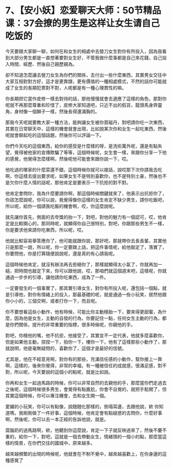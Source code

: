 # 7、【安小妖】恋爱聊天大师：50节精品课：37会撩的男生是这样让女生请自己吃饭的

今天要跟大家聊一聊，如何在和女生的相處中去營刀女生對你有所投入，因為我看到大部分男生都是一直想著要對女生好，不管我做什麼事都是自己來花錢，自己投入時間、經歷、然後自己親歷親為。

卻不知道怎麼讓去營刀女生為你們的關係，去付出一些什麼東西，其實男女交往中大家互相對對方好，這才是更靠譜，更有價值的一種相處模式，不然的話你可能就成了女生的長期犯票對不對，人呢都是有一種心理貫性的嘛。

你長期把它當作皮修一樣去對待的話，那他慢慢就會去適應了這樣的角色，那對你呢就不再那麼尊重和珍惜了，皮修大家知道吧，只近不出的假貨，龍頭馬身齊靈角，身材像一個獅子一樣，然後長得還滿胸的。

那我今天呢就要教大家一種方法，能夠讓女生被你買磁丹，對吧請你吃一次東西，其實在日常聊天中，這樣的機會就會出現，比如說某次你和女生一起吃東西，然後呢就會聊起吃的這個話題，然後你可以評論一下。

你們今天吃的這個東西，給你的感受是什麼樣的呀，是洗術萬外呢，還是有點失望，覺得被他家的宣傳欺騙了等等，這個時候呢，女生會一樣，來跟你分享一下他的感覺，他覺得怎麼樣啊，然後呢他可能會來跟你說一下，哎。

他吃過的哪家的什麼菜還不錯，這個時候你就可以接話，說哎那下次你請我去吃啊，你這樣去提出要求呢，如果女生不是特別喜歡你，也不是特別土豪，然後也不是欠你什麼人情的話呢，那他肯定是要表示一下抗拒的對不對。

他肯定會問你，我為什麼要請你啊，那這個時候關鍵就來了，他表示出抗拒你了，你該怎麼說呢，你可以說，我覺得像你這樣的女生肯定不缺少男生，請你吃飯吧，所以呢，給你一個請我吃飯的機會啊，哎，你這麼說呢。

就先讓你首先，側面的去夸獎的抬一下，對吧，對他的魅力有一個認可，哎，他肯定是比較開心的，那同時呢，就顯得你自己很特別，對吧，你跟那些男生不一樣，你是要求他來請你吃東西，所以呢，哎。

他就比較容易舉答應你了，他可能就跟你說，那好吧，那就帶你去長長輩，其實他只是那麼一說，所以呢，你一定要跟上話，把這件事情呢，給他敲定了，落實了，你要問他，你是打算隨便說說呢，還是真的有心請我呢。

這個時候他肯定，就沒有辦法再去拒絕你了，那樣就顯得太小氣了，你就再加一槌，把時間也敲定下來，你可以跟他說，哎，那咱們就這個週末吧，這樣呢，你就通過一步步的引導，讓他請你吃東西，成為了一件。

一定要發生的一個事實了，那其實引導女生，對你有所投入呢，還包括一個點，就是引導他，對你有情緒上的投入，那最基礎的呢，就是通過一些小玩笑，居然他跟你小小的，三個交啊，或者打你一下，而且呢。

你不要想看這些小動作，他有時候，可能比你主動穩胎一下，要來得更甜蜜，為什麼，因為他是女生，主動的自發的行為，你要記住一點，任何女生主動的行為，都是你們關係，提升的非常重要的指標，很多時候呢，你親他的手。

對吧，你穩他的嘴，他不抗拒，他接受了，其實並不一定代表，他就多麼喜歡你，但是如果他主動，捏捏一下，拍你一下，樓你一下，他有了這樣那些小動作了，那就說明，他是毫無疑問的，喜歡你了，這個才是最好的信號。

尤其是，他在不經意見啊，對你有的那些，充滿信任感的小動作，幫你接上一靠啊，這樣的，後來你覺得，非常的幸福，有一種被信任的成就感，很滿足感，對不對，所以呢，今天要說的這個小的點呢，就是比如說。

你再和女生一起過馬路的時候，你可以非常自然的去親他的手，那麼當你們走過去之後呢，這個時候很多男生，會覺得有點尷尬，你會不自覺的，就把手鬆開了，但其實這個時候，你可以專注機會，去和女生開一個。

愛媚的小玩笑，你可以有點像，說翹翹化那樣的，倒塌耳邊，去跟他說，欸 你知道嗎，我剛剛做了一件好事，這個時候，他肯定會有點疑惑的去問你，什麼好事啊，然後呢，你可以去一本正經的告訴他說，就是。

腐腦奶的過馬路啊，欸，他聽到你這麼說，肯定一下子就反映過來了，然後不慶不重的，給你一下，對吧，這就是一個去帶動女生，情緒頭的一個小的點，那麼當這樣的情景，在你們交往的國城中，原來越多。

越來越頻繁的出現的時候呢，他就會在不制不覺中，越來越喜歡上，在你身邊的這種感覺了